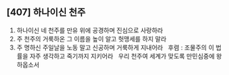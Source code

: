 ## [407] 하나이신 천주

1) 하나이신 네 천주를 만유 위에 공경하며 진심으로 사랑하라  
2) 주 천주의 거룩하온 그 이름을 높이 알고 헛맹세를 하지 말라  
3) 주 명하신 주일날을 노동 말고 신공하며 거룩하게 지내어라  
후렴 : 조물주의 이 법률을 자주 생각하고 죽기까지 지키어라  
      우리 천주여 세계가 맞도록 만민심중에 왕하옵소서
